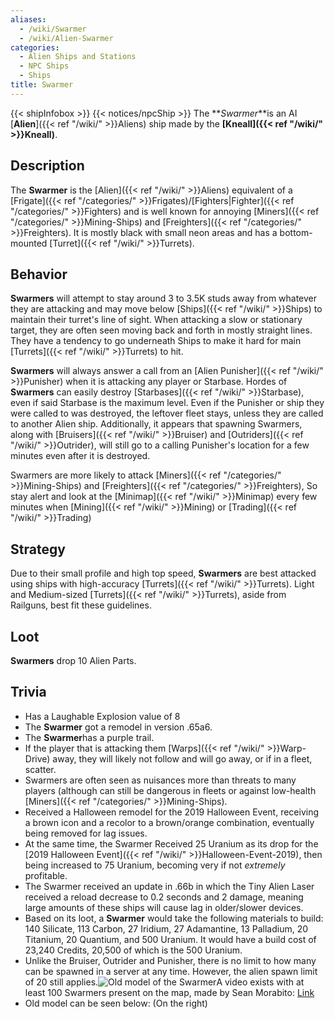 ```yaml
---
aliases:
  - /wiki/Swarmer
  - /wiki/Alien-Swarmer
categories:
  - Alien Ships and Stations
  - NPC Ships
  - Ships
title: Swarmer
---
```


{{< shipInfobox >}} {{< notices/npcShip >}} The **_Swarmer_**is an AI [**Alien**]({{< ref "/wiki/" >}}Aliens) ship made by the **[Kneall]({{< ref "/wiki/" >}}Kneall)**.

## Description

The **Swarmer** is the [Alien]({{< ref "/wiki/" >}}Aliens) equivalent of a [Frigate]({{< ref "/categories/" >}}Frigates)/[Fighters|Fighter]({{< ref "/categories/" >}}Fighters) and is well known for annoying [Miners]({{< ref "/categories/" >}}Mining-Ships) and [Freighters]({{< ref "/categories/" >}}Freighters). It is mostly black with small neon areas and has a bottom-mounted [Turret]({{< ref "/wiki/" >}}Turrets).

## Behavior

**Swarmers** will attempt to stay around 3 to 3.5K studs away from whatever they are attacking and may move below [Ships]({{< ref "/wiki/" >}}Ships) to maintain their turret's line of sight. When attacking a slow or stationary target, they are often seen moving back and forth in mostly straight lines. They have a tendency to go underneath Ships to make it hard for main [Turrets]({{< ref "/wiki/" >}}Turrets) to hit.

**Swarmers** will always answer a call from an [Alien Punisher]({{< ref "/wiki/" >}}Punisher) when it is attacking any player or Starbase. Hordes of **Swarmers** can easily destroy [Starbases]({{< ref "/wiki/" >}}Starbase), even if said Starbase is the maximum level. Even if the Punisher or ship they were called to was destroyed, the leftover fleet stays, unless they are called to another Alien ship. Additionally, it appears that spawning Swarmers, along with [Bruisers]({{< ref "/wiki/" >}}Bruiser) and [Outriders]({{< ref "/wiki/" >}}Outrider), will still go to a calling Punisher's location for a few minutes even after it is destroyed.

Swarmers are more likely to attack [Miners]({{< ref "/categories/" >}}Mining-Ships) and [Freighters]({{< ref "/categories/" >}}Freighters), So stay alert and look at the [Minimap]({{< ref "/wiki/" >}}Minimap) every few minutes when [Mining]({{< ref "/wiki/" >}}Mining) or [Trading]({{< ref "/wiki/" >}}Trading)

## Strategy

Due to their small profile and high top speed, **Swarmers** are best attacked using ships with high-accuracy [Turrets]({{< ref "/wiki/" >}}Turrets). Light and Medium-sized [Turrets]({{< ref "/wiki/" >}}Turrets), aside from Railguns, best fit these guidelines.

## Loot

**Swarmers** drop 10 Alien Parts.

## Trivia

- Has a Laughable Explosion value of 8
- The **Swarmer** got a remodel in version .65a6.
- The **Swarmer**has a purple trail.
- If the player that is attacking them [Warps]({{< ref "/wiki/" >}}Warp-Drive) away, they will likely not follow and will go away, or if in a fleet, scatter.
- Swarmers are often seen as nuisances more than threats to many players (although can still be dangerous in fleets or against low-health [Miners]({{< ref "/categories/" >}}Mining-Ships).
- Received a Halloween remodel for the 2019 Halloween Event, receiving a brown icon and a recolor to a brown/orange combination, eventually being removed for lag issues.
- At the same time, the Swarmer Received 25 Uranium as its drop for the [2019 Halloween Event]({{< ref "/wiki/" >}}Halloween-Event-2019), then being increased to 75 Uranium, becoming very if not _extremely_ profitable.
- The Swarmer received an update in .66b in which the Tiny Alien Laser received a reload decrease to 0.2 seconds and 2 damage, meaning large amounts of these ships will cause lag in older/slower devices.
- Based on its loot, a **Swarmer** would take the following materials to build: 140 Silicate, 113 Carbon, 27 Iridium, 27 Adamantine, 13 Palladium, 20 Titanium, 20 Quantium, and 500 Uranium. It would have a build cost of 23,240 Credits, 20,500 of which is the 500 Uranium.
- Unlike the Bruiser, Outrider and Punisher, there is no limit to how many can be spawned in a server at any time. However, the alien spawn limit of 20 still applies.![Old model of the
Swarmer](Screenshot_2024-04-06_112901.png "Old model of the Swarmer")A video exists with at least 100 Swarmers present on the map, made by Sean Morabito: [Link](https://www.youtube.com/watch?v=ItJSuvcZGVs)
- Old model can be seen below: (On the right)
